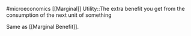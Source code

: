 #microeconomics 
[[Marginal]] Utility::The extra benefit you get from the consumption of the next unit of something
<!--SR:!2023-11-25,3,250-->

Same as [[Marginal Benefit]].